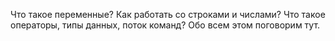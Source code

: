 Что такое переменные? Как работать со строками и числами? Что такое операторы, типы данных, поток команд? Обо всем этом поговорим тут.
